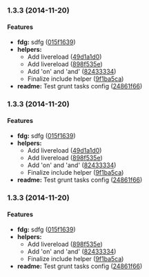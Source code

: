 <a name="1.3.3"></a>
### 1.3.3 (2014-11-20)


#### Features

* **fdg:** sdfg ([015f1639](http://github.com/sixertoy/grunt-mustacher/commit/015f163987f3d975980c62d7a6922c74a48fa986))
* **helpers:**
  * Add livereload ([49d1a1d0](http://github.com/sixertoy/grunt-mustacher/commit/49d1a1d02ecbabdc599fb92b3ceca200d32d7f6c))
  * Add livereload ([898f535e](http://github.com/sixertoy/grunt-mustacher/commit/898f535ede3af114194bbe046a7083ca5f305c2f))
  * Add 'on' and 'and' ([82433334](http://github.com/sixertoy/grunt-mustacher/commit/82433334358dbe036daa09f8fa2d3c2757ae67d4))
  * Finalize include helper ([9f1ba5ca](http://github.com/sixertoy/grunt-mustacher/commit/9f1ba5caae4474799c864cc19f94abea27363904))
* **readme:** Test grunt tasks config ([24861f66](http://github.com/sixertoy/grunt-mustacher/commit/24861f660ef8e378bfc0d6e25818351be0143d4c))


<a name="1.3.3"></a>
### 1.3.3 (2014-11-20)


#### Features

* **fdg:** sdfg ([015f1639](http://github.com/sixertoy/grunt-mustacher/commit/015f163987f3d975980c62d7a6922c74a48fa986))
* **helpers:**
  * Add livereload ([49d1a1d0](http://github.com/sixertoy/grunt-mustacher/commit/49d1a1d02ecbabdc599fb92b3ceca200d32d7f6c))
  * Add livereload ([898f535e](http://github.com/sixertoy/grunt-mustacher/commit/898f535ede3af114194bbe046a7083ca5f305c2f))
  * Add 'on' and 'and' ([82433334](http://github.com/sixertoy/grunt-mustacher/commit/82433334358dbe036daa09f8fa2d3c2757ae67d4))
  * Finalize include helper ([9f1ba5ca](http://github.com/sixertoy/grunt-mustacher/commit/9f1ba5caae4474799c864cc19f94abea27363904))
* **readme:** Test grunt tasks config ([24861f66](http://github.com/sixertoy/grunt-mustacher/commit/24861f660ef8e378bfc0d6e25818351be0143d4c))


<a name="1.3.3"></a>
### 1.3.3 (2014-11-20)


#### Features

* **fdg:** sdfg ([015f1639](http://github.com/sixertoy/grunt-mustacher/commit/015f163987f3d975980c62d7a6922c74a48fa986))
* **helpers:**
  * Add livereload ([898f535e](http://github.com/sixertoy/grunt-mustacher/commit/898f535ede3af114194bbe046a7083ca5f305c2f))
  * Add 'on' and 'and' ([82433334](http://github.com/sixertoy/grunt-mustacher/commit/82433334358dbe036daa09f8fa2d3c2757ae67d4))
  * Finalize include helper ([9f1ba5ca](http://github.com/sixertoy/grunt-mustacher/commit/9f1ba5caae4474799c864cc19f94abea27363904))
* **readme:** Test grunt tasks config ([24861f66](http://github.com/sixertoy/grunt-mustacher/commit/24861f660ef8e378bfc0d6e25818351be0143d4c))


